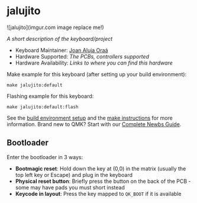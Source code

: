# jalujito

![jalujito](imgur.com image replace me!)

*A short description of the keyboard/project*

* Keyboard Maintainer: [Joan Aluja Oraá](https://github.com/joan-aluja)
* Hardware Supported: *The PCBs, controllers supported*
* Hardware Availability: *Links to where you can find this hardware*

Make example for this keyboard (after setting up your build environment):

    make jalujito:default

Flashing example for this keyboard:

    make jalujito:default:flash

See the [build environment setup](https://docs.qmk.fm/#/getting_started_build_tools) and the [make instructions](https://docs.qmk.fm/#/getting_started_make_guide) for more information. Brand new to QMK? Start with our [Complete Newbs Guide](https://docs.qmk.fm/#/newbs).

## Bootloader

Enter the bootloader in 3 ways:

* **Bootmagic reset**: Hold down the key at (0,0) in the matrix (usually the top left key or Escape) and plug in the keyboard
* **Physical reset button**: Briefly press the button on the back of the PCB - some may have pads you must short instead
* **Keycode in layout**: Press the key mapped to `QK_BOOT` if it is available
